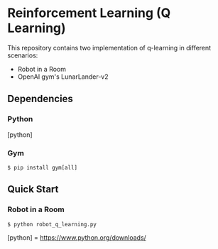 # Reinforcement Learning (Q Learning)

This repository contains two implementation of q-learning in different scenarios:
- Robot in a Room
- OpenAI gym's LunarLander-v2

## Dependencies
### Python
[python]
### Gym
```console
$ pip install gym[all]
```

## Quick Start
### Robot in a Room
```console
$ python robot_q_learning.py
```

[python] = https://www.python.org/downloads/
